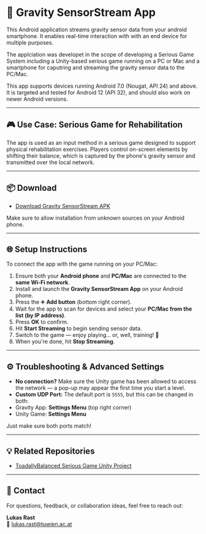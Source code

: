 # 📱 Gravity SensorStream App

This Android application streams gravity sensor data from your android smartphone. It enables real-time interaction with with an end device for multiple purposes.

The applciation was developet in the scope of developing a Serious Game System including a Unity-based serious game running on a PC or Mac and a smartphone for caputring and streaming the gravity sensor data to the PC/Mac.

This app supports devices running Android 7.0 (Nougat, API 24) and above.
It is targeted and tested for Android 12 (API 32), and should also work on newer Android versions.

---

## 🎮 Use Case: Serious Game for Rehabilitation

The app is used as an input method in a serious game designed to support physical rehabilitation exercises. Players control on-screen elements by shifting their balance, which is captured by the phone's gravity sensor and transmitted over the local network.

---

## 📦 Download

- [Download Gravity SensorStream APK](https://github.com/Rasakul13/Gravity-App/releases/tag/v1.0.0)

Make sure to allow installation from unknown sources on your Android phone.

---

## 🌐 Setup Instructions

To connect the app with the game running on your PC/Mac:

1. Ensure both your **Android phone** and **PC/Mac** are connected to the **same Wi-Fi network**.
2. Install and launch the **Gravity SensorStream App** on your Android phone.
3. Press the ➕ **Add button** (bottom right corner).
4. Wait for the app to scan for devices and select your **PC/Mac from the list (by IP address)**.
5. Press **OK** to confirm.
6. Hit **Start Streaming** to begin sending sensor data.
7. Switch to the game — enjoy playing... or, well, training! 💪
8. When you're done, hit **Stop Streaming**.

---

## ⚙️ Troubleshooting & Advanced Settings

-  **No connection?** Make sure the Unity game has been allowed to access the network — a pop-up may appear the first time you start a level.
-  **Custom UDP Port:** The default port is `5555`, but this can be changed in both:
  - Gravity App: **Settings Menu** (top right corner)
  - Unity Game: **Settings Menu**
  
  Just make sure both ports match!

---

## 💡 Related Repositories

-  [ToadallyBalanced Serious Game Unity Project](https://github.com/Rasakul13/FruitGrind)

---

## 💬 Contact

For questions, feedback, or collaboration ideas, feel free to reach out:

**Lukas Rast**  
📧 lukas.rast@tuwien.ac.at  
